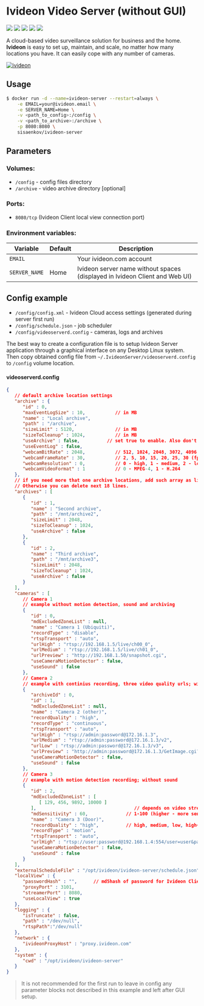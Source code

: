 
# Ivideon Video Server (without GUI)
[![](https://images.microbadger.com/badges/version/sisaenkov/ivideon-server:3.7.0.2642.svg)](https://microbadger.com/images/sisaenkov/ivideon-server:3.7.0.2642) [![](https://images.microbadger.com/badges/image/sisaenkov/ivideon-server.svg)](https://microbadger.com/images/sisaenkov/ivideon-server) ![](https://img.shields.io/docker/pulls/sisaenkov/ivideon-server.svg) ![](https://img.shields.io/docker/stars/sisaenkov/ivideon-server.svg) [![](https://img.shields.io/badge/github-repo-brightgreen.svg)](https://github.com/sisaenkov/docker/tree/master/ivideon-server)

A cloud-based video surveillance solution for business and the home. **Ivideon** is easy to set up, maintain, and scale, no matter how many locations you have. It can easily cope with any number of cameras.

[![ivideon](https://i1.wp.com/missiontech.com.au/wp-content/uploads/2017/08/Ivideon-Logo.png)](https://ivideon.com)

## Usage

```bash
$ docker run -d --name=ivideon-server --restart=always \
	-e EMAIL=your@ivideon.email \
	-e SERVER_NAME=Home \
	-v <path_to_config>:/config \
	-v <path_to_archive>:/archive \
	-p 8080:8080 \
	sisaenkov/ivideon-server
```

## Parameters

### Volumes:

* `/config` - config files directory
* `/archive` - video archive directory [optional]

### Ports:
* `8080/tcp` (Ivideon Client local view connection port)

### Environment variables:
| Variable | Default | Description |
|--|--|--|
| `EMAIL` |  | Your ivideon.com account |
| `SERVER_NAME` | Home | Ivideon server name without spaces (displayed in Ivideon Client and Web UI) |

## Config example

* `/config/config.xml` - Ivideon Cloud access settings (generated during server first run)
* `/config/schedule.json` - job scheduler
* `/config/videoserverd.config` - cameras, logs and archives

The best way to create a configuration file is to setup Ivideon Server application through a graphical interface on any Desktop Linux system. Then copy obtained config file from `~/.IvideonServer/videoserverd.config` to `/config` volume location.

#### videoserverd.config

```json
{
   // default archive location settings
   "archive" : {
      "id" : 0,
      "maxEventLogSize" : 10,           // in MB
      "name" : "Local archive",
      "path" : "/archive",
      "sizeLimit" : 5120,               // in MB
      "sizeToCleanup" : 1024,           // in MB
      "useArchive" : false,			 // set true to enable. Also don't forget to set docker volume.
      "useEventLog" : false,
      "webcamBitRate" : 2048,           // 512, 1024, 2048, 3072, 4096 (kbit/s)
      "webcamFrameRate" : 30,           // 2, 5, 10, 15, 20, 25, 30 (fps)
      "webcamResolution" : 0,           // 0 - high, 1 - medium, 2 - low
      "webcamVideoFormat" : 1           // 0 - MPEG-4, 1 - H.264
   },
   // if you need more that one archive locations, add such array as listed below and set `useArchive` to true.
   // Otherwise you can delete next 18 lines.
   "archives" : [
      {
         "id" : 1,
         "name" : "Second archive",
         "path" : "/mnt/archive2",
         "sizeLimit" : 2048,
         "sizeToCleanup" : 1024,
         "useArchive" : false
      },
      {
         "id" : 2,
         "name" : "Third archive",
         "path" : "/mnt/archive3",
         "sizeLimit" : 2048,
         "sizeToCleanup" : 1024,
         "useArchive" : false
      }
   ],
   "cameras" : [
      // Camera 1
      // example without motion detection, sound and archiving
      {
         "id" : 0,
         "mdExcludedZoneList" : null,
         "name" : "Camera 1 (Ubiquiti)",
         "recordType" : "disable",
         "rtspTransport" : "auto",
         "urlHigh" : "rtsp://192.168.1.5/live/ch00_0",
         "urlMedium" : "rtsp://192.168.1.5/live/ch01_0",
         "urlPreview" : "http://192.168.1.50/snapshot.cgi",
         "useCameraMotionDetector" : false,
         "useSound" : false
      },
      // Camera 2
      // example with continius recording, three video quality urls; without motion detection and sound
      {
         "archiveId" : 0,
         "id" : 1,
         "mdExcludedZoneList" : null,
         "name" : "Camera 2 (other)",
         "recordQuality" : "high",
         "recordType" : "continuous",
         "rtspTransport" : "auto",
         "urlHigh" : "rtsp://admin:password@172.16.1.3",
         "urlMedium" : "rtsp://admin:password@172.16.1.3/v2",
         "urlLow" : "rtsp://admin:password@172.16.1.3/v3",
         "urlPreview" : "http://admin:password@172.16.1.3/GetImage.cgi?CH=0",
         "useCameraMotionDetector" : false,
         "useSound" : false 
      },
      // Camera 3
      // example with motion detection recording; without sound
      {
         "id" : 2,
         "mdExcludedZoneList" : [
            [ 129, 456, 9892, 10000 ]
         ],								       // depends on video stream resolution
         "mdSensitivity" : 60,				// 1-100 (higher - more sensitive)
         "name" : "Camera 3 (Door)",
         "recordQuality" : "high",			// high, medium, low, high+medium, high+low
         "recordType" : "motion",
         "rtspTransport" : "auto",
         "urlHigh" : "rtsp://user:password@192.168.1.4:554/user=user&password=password&channel=1&stream=0.sdp",
         "useCameraMotionDetector" : false,
         "useSound" : false
      }
   ],
   "externalScheduleFile" : "/opt/ivideon/ivideon-server/schedule.json",
   "localView" : {
      "passwordHash" : "",		// md5hash of password for Ivideon Client local view. Can be empty.
      "proxyPort" : 3101,
      "streamerPort" : 8080,
      "useLocalView" : true
   },
   "logging" : {
      "isTruncate" : false,
      "path" : "/dev/null",
      "rtspPath":"/dev/null"
   },
   "network" : {
      "ivideonProxyHost" : "proxy.ivideon.com"
   },
   "system" : {
      "cwd" : "/opt/ivideon/ivideon-server"
   }
}
```

> It is not recommended for the first run to leave in config any parameter blocks not described in this example and left after GUI setup.
